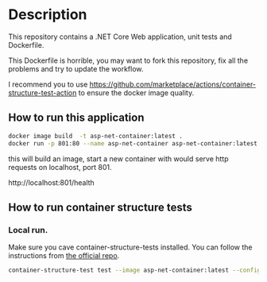 # Description

This repository contains a .NET Core Web application, unit tests and Dockerfile.

This Dockerfile is horrible, you may want to fork this repository, fix all the problems and try to update the workflow.

I recommend you to use https://github.com/marketplace/actions/container-structure-test-action to ensure the docker image quality.


## How to run this application

``` bash
docker image build  -t asp-net-container:latest .
docker run -p 801:80 --name asp-net-container asp-net-container:latest
```

this will build an image, start a new container with would serve http requests on localhost, port 801.

http://localhost:801/health


## How to run container structure tests

### Local run.

Make sure you cave container-structure-tests installed. You can follow the instructions from [the official repo](https://github.com/GoogleContainerTools/container-structure-test).

```bash
container-structure-test test --image asp-net-container:latest --config container-structure-tests.yaml
```
